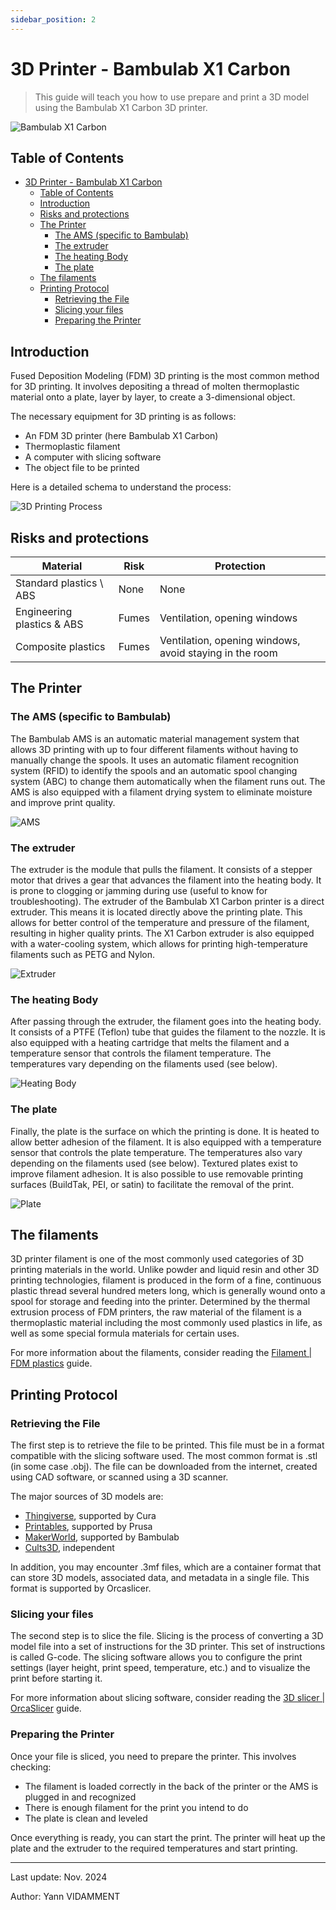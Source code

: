 ```yaml
---
sidebar_position: 2
---
```


# 3D Printer - Bambulab X1 Carbon

> This guide will teach you how to use prepare and print a 3D model using the Bambulab X1 Carbon 3D printer.

![Bambulab X1 Carbon](/assets/bambulab-1.png)

## Table of Contents

- [3D Printer - Bambulab X1 Carbon](#3d-printer---bambulab-x1-carbon)
  - [Table of Contents](#table-of-contents)
  - [Introduction](#introduction)
  - [Risks and protections](#risks-and-protections)
  - [The Printer](#the-printer)
    - [The AMS (specific to Bambulab)](#the-ams-specific-to-bambulab)
    - [The extruder](#the-extruder)
    - [The heating Body](#the-heating-body)
    - [The plate](#the-plate)
  - [The filaments](#the-filaments)
  - [Printing Protocol](#printing-protocol)
    - [Retrieving the File](#retrieving-the-file)
    - [Slicing your files](#slicing-your-files)
    - [Preparing the Printer](#preparing-the-printer)

## Introduction

Fused Deposition Modeling (FDM) 3D printing is the most common method for 3D printing. It involves depositing a thread of molten thermoplastic material onto a plate, layer by layer, to create a 3-dimensional object.

The necessary equipment for 3D printing is as follows:

- An FDM 3D printer (here Bambulab X1 Carbon)
- Thermoplastic filament
- A computer with slicing software
- The object file to be printed

Here is a detailed schema to understand the process:

![3D Printing Process](/assets/bambulab-6.png)

## Risks and protections

| Material                   | Risk  | Protection                                              |
| -------------------------- | ----- | ------------------------------------------------------- |
| Standard plastics \ ABS    | None  | None                                                    |
| Engineering plastics & ABS | Fumes | Ventilation, opening windows                            |
| Composite plastics         | Fumes | Ventilation, opening windows, avoid staying in the room |

## The Printer

### The AMS (specific to Bambulab)

The Bambulab AMS is an automatic material management system that allows 3D printing with up to four different filaments without having to manually change the spools. It uses an automatic filament recognition system (RFID) to identify the spools and an automatic spool changing system (ABC) to change them automatically when the filament runs out. The AMS is also equipped with a filament drying system to eliminate moisture and improve print quality.

![AMS](/assets/bambulab-2.png)

### The extruder

The extruder is the module that pulls the filament. It consists of a stepper motor that drives a gear that advances the filament into the heating body. It is prone to clogging or jamming during use (useful to know for troubleshooting).
The extruder of the Bambulab X1 Carbon printer is a direct extruder. This means it is located directly above the printing plate. This allows for better control of the temperature and pressure of the filament, resulting in higher quality prints. The X1 Carbon extruder is also equipped with a water-cooling system, which allows for printing high-temperature filaments such as PETG and Nylon.

![Extruder](/assets/bambulab-3.png)

### The heating Body

After passing through the extruder, the filament goes into the heating body. It consists of a PTFE (Teflon) tube that guides the filament to the nozzle. It is also equipped with a heating cartridge that melts the filament and a temperature sensor that controls the filament temperature. The temperatures vary depending on the filaments used (see below).

![Heating Body](/assets/bambulab-4.png)

### The plate

Finally, the plate is the surface on which the printing is done. It is heated to allow better adhesion of the filament. It is also equipped with a temperature sensor that controls the plate temperature. The temperatures also vary depending on the filaments used (see below). Textured plates exist to improve filament adhesion. It is also possible to use removable printing surfaces (BuildTak, PEI, or satin) to facilitate the removal of the print.

![Plate](/assets/bambulab-5.png)

## The filaments

3D printer filament is one of the most commonly used categories of 3D printing materials in the world. Unlike powder and liquid resin and other 3D printing technologies, filament is produced in the form of a fine, continuous plastic thread several hundred meters long, which is generally wound onto a spool for storage and feeding into the printer. Determined by the thermal extrusion process of FDM printers, the raw material of the filament is a thermoplastic material including the most commonly used plastics in life, as well as some special formula materials for certain uses.

For more information about the filaments, consider reading the [Filament | FDM plastics](/docs/tutorials/filament) guide.

## Printing Protocol

### Retrieving the File

The first step is to retrieve the file to be printed. This file must be in a format compatible with the slicing software used. The most common format is .stl (in some case .obj). The file can be downloaded from the internet, created using CAD software, or scanned using a 3D scanner.

The major sources of 3D models are:

- [Thingiverse](https://www.thingiverse.com/), supported by Cura
- [Printables](https://www.prusaprinters.org/prints), supported by Prusa
- [MakerWorld](https://www.makerworld.com/), supported by Bambulab
- [Cults3D](https://cults3d.com/), independent

In addition, you may encounter .3mf files, which are a container format that can store 3D models, associated data, and metadata in a single file. This format is supported by Orcaslicer.

### Slicing your files

The second step is to slice the file. Slicing is the process of converting a 3D model file into a set of instructions for the 3D printer. This set of instructions is called G-code. The slicing software allows you to configure the print settings (layer height, print speed, temperature, etc.) and to visualize the print before starting it.

For more information about slicing software, consider reading the [3D slicer | OrcaSlicer](/docs/tutorials/orcaslicer) guide.

### Preparing the Printer

Once your file is sliced, you need to prepare the printer. This involves checking:

- The filament is loaded correctly in the back of the printer or the AMS is plugged in and recognized
- There is enough filament for the print you intend to do
- The plate is clean and leveled

Once everything is ready, you can start the print. The printer will heat up the plate and the extruder to the required temperatures and start printing.

---

Last update: Nov. 2024

Author: Yann VIDAMMENT
